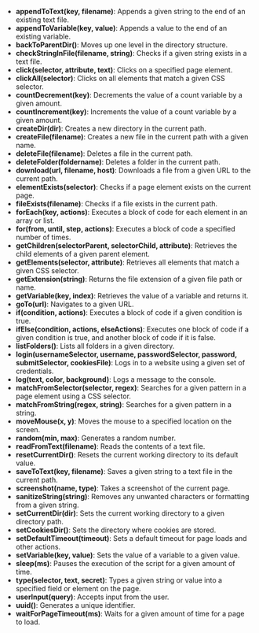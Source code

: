 - **appendToText(key, filename)**: Appends a given string to the end of an existing text file.
- **appendToVariable(key, value)**: Appends a value to the end of an existing variable.
- **backToParentDir()**: Moves up one level in the directory structure.
- **checkStringInFile(filename, string)**: Checks if a given string exists in a text file.
- **click(selector, attribute, text)**: Clicks on a specified page element.
- **clickAll(selector)**: Clicks on all elements that match a given CSS selector.
- **countDecrement(key)**: Decrements the value of a count variable by a given amount.
- **countIncrement(key)**: Increments the value of a count variable by a given amount.
- **createDir(dir)**: Creates a new directory in the current path.
- **createFile(filename)**: Creates a new file in the current path with a given name.
- **deleteFile(filename)**: Deletes a file in the current path.
- **deleteFolder(foldername)**: Deletes a folder in the current path.
- **download(url, filename, host)**: Downloads a file from a given URL to the current path.
- **elementExists(selector)**: Checks if a page element exists on the current page.
- **fileExists(filename)**: Checks if a file exists in the current path.
- **forEach(key, actions)**: Executes a block of code for each element in an array or list.
- **for(from, until, step, actions)**: Executes a block of code a specified number of times.
- **getChildren(selectorParent, selectorChild, attribute)**: Retrieves the child elements of a given parent element.
- **getElements(selector, attribute)**: Retrieves all elements that match a given CSS selector.
- **getExtension(string)**: Returns the file extension of a given file path or name.
- **getVariable(key, index)**: Retrieves the value of a variable and returns it.
- **goTo(url)**: Navigates to a given URL.
- **if(condition, actions)**: Executes a block of code if a given condition is true.
- **ifElse(condition, actions, elseActions)**: Executes one block of code if a given condition is true, and another block of code if it is false.
- **listFolders()**: Lists all folders in a given directory.
- **login(usernameSelector, username, passwordSelector, password, submitSelector, cookiesFile)**: Logs in to a website using a given set of credentials.
- **log(text, color, background)**: Logs a message to the console.
- **matchFromSelector(selector, regex)**: Searches for a given pattern in a page element using a CSS selector.
- **matchFromString(regex, string)**: Searches for a given pattern in a string.
- **moveMouse(x, y)**: Moves the mouse to a specified location on the screen.
- **random(min, max)**: Generates a random number.
- **readFromText(filename)**: Reads the contents of a text file.
- **resetCurrentDir()**: Resets the current working directory to its default value.
- **saveToText(key, filename)**: Saves a given string to a text file in the current path.
- **screenshot(name, type)**: Takes a screenshot of the current page.
- **sanitizeString(string)**: Removes any unwanted characters or formatting from a given string.
- **setCurrentDir(dir)**: Sets the current working directory to a given directory path.
- **setCookiesDir()**: Sets the directory where cookies are stored.
- **setDefaultTimeout(timeout)**: Sets a default timeout for page loads and other actions.
- **setVariable(key, value)**: Sets the value of a variable to a given value.
- **sleep(ms)**: Pauses the execution of the script for a given amount of time.
- **type(selector, text, secret)**: Types a given string or value into a specified field or element on the page.
- **userInput(query)**: Accepts input from the user.
- **uuid()**: Generates a unique identifier.
- **waitForPageTimeout(ms)**: Waits for a given amount of time for a page to load.